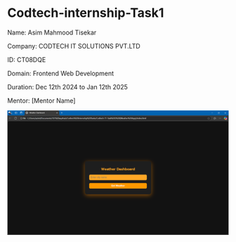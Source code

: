 # Codtech-internship-Task1

Name: Asim Mahmood Tisekar

Company: CODTECH IT SOLUTIONS PVT.LTD

ID: CT08DQE

Domain: Frontend Web Development

Duration: Dec 12th 2024 to Jan 12th 2025

Mentor: [Mentor Name]

![screenshot](task1.1.png)
